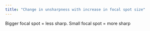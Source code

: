 ```yaml
---
title: "Change in unsharpness with increase in focal spot size"
---
```

Bigger focal spot = less sharp. Small focal spot = more sharp

